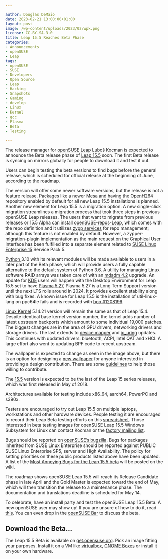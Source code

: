 ```yaml
---

author: Douglas DeMaio
date: 2023-02-21 13:00:00+01:00
layout: post
image: /wp-content/uploads/2023/02/wpk.png
license: CC-BY-SA-3.0
title: Leap 15.5 Reaches Beta Phase
categories:
- Announcements
- openSUSE
- Leap
tags:
- openSUSE
- SUSE
- Developers
- Open Source
- Leap
- Hacking
- Snapshots
- Gaming
- develop
- Linux
- Kernel
- gcc
- Plasma
- Beta
- Testing

---
```


The release manager for [openSUSE Leap](https://get.opensuse.org) Luboš Kocman is expected to announce the Beta release phase of [Leap 15.5](https://get.opensuse.org/leap/15.5/) soon. The first Beta release is syncing on mirrors globally for people to download it and test it out.

Users can begin testing the beta versions to find bugs before the general release, which is scheduled for official release at the beginning of June, according to the [roadmap](https://en.opensuse.org/openSUSE:Roadmap).

The version will offer some newer software versions, but the release is not a feature release. Packages like a newer [Mesa](https://www.mesa3d.org/) and having the [OpenH264](https://en.opensuse.org/OpenH264) repository enabled by default for all new Leap 15.5 installations is planned.  Another new element for Leap 15.5 is a migration option. A new single-click migration streamlines a migration process that took three steps in previous openSUSE Leap releases. The users that want to migrate from previous releases or 15.5 Alpha can install [openSUSE-repos-Leap](https://github.com/openSUSE/openSUSE-repos), which comes with the repo definition and it utilizes [zypp services](https://github.com/openSUSE/libzypp) for repo management; although this feature is not enabled by default. However, a zypper-migration-plugin implementation as the main request on the Graphical User Interface has been fulfilled into a separate element related to [SUSE Linux Enterprise 15](https://www.suse.com/c/suse-linux-enterprise-15-is-generally-available/) Service Pack 5.  

[Python ](https://www.python.org/)3.10 with its relevant modules will be made available to users in a later part of the Beta phase, which will provide users a fully capable alternative to the default system of Python 3.6. A utility for managing Linux software RAID arrays was taken care of with an [mdadm 4.2](https://code.opensuse.org/leap/features/issue/82) upgrade. An update for [KDE](https://kde.org) users will happen with the Desktop Environment for Leap 15.5 set to have [Plasma 5.27](https://kde.org/announcements/plasma/5/5.27.0/), Plasma 5.27 is a Long Term Support version until the next LTS rolls around in 2024. It provides excellent stability along with bug fixes. A known issue for Leap 15.5 is the installation of util-linux-lang on ppc64le fails and is recorded with [boo #1208196](https://bugzilla.opensuse.org/show_bug.cgi?id=1208196). 

[Linux Kernel](https://www.kernel.org/) 5.14.21 version will remain the same as that of Leap 15.4. 
Despite identical base kernel version number, the kernel adds number of latest upstream backports which amount to some individual 19,000 patches. The biggest changes are in the area of GPU drivers, networking drivers and storage drivers. The last extends to [device mapper](https://en.wikipedia.org/wiki/Device_mapper) and [io_uring](https://en.wikipedia.org/wiki/Io_uring) updates. This continues with updated drivers: bluetooth, ACPI, Intel QAT and xHCI. A large effort also went to updating BPF code to recent upstream.

The wallpaper is expected to change as seen in the image above, but there is an option for designing a [new wallpaper](https://github.com/openSUSE/branding/issues/135) for anyone interested in providing a design contribution. There are some [guidelines](https://en.opensuse.org/openSUSE:Artwork_guidelines#Wallpapers) to help those willing to contribute.

The [15.5](https://get.opensuse.org/leap/15.5/) version is expected to be the last of the Leap 15 series releases, which was first released in May of 2018.

Architectures available for testing include x86_64, aarch64, PowerPC and s390x.

Testers are encouraged to try out Leap 15.5 on multiple laptops, workstations and other hardware devices. People testing it are encouraged to record their Leap Beta testing efforts on this [spreadsheet](https://docs.google.com/spreadsheets/d/1AGKijKpKiJCB616-bHVoNQuhWHpQLHPWCb3m1p6gXPc/edit?usp=sharing). Those interested in beta testing images for openSUSE Leap 15.5 Windows Subsystem for Linux can contact Kocman or the [factory mailing list](https://lists.opensuse.org/archives/list/factory@lists.opensuse.org/). 

Bugs should be reported on [openSUSE’s bugzilla](https://bugzilla.opensuse.org/index.cgi). Bugs for packages inherited from SUSE Linux Enterprise should be reported against PUBLIC SUSE Linux Enterprise SP5, server and High Availability. The policy for setting priorities on these public products listed above have been updated. A list of the [Most Annoying Bugs for the Leap 15.5 beta](https://en.opensuse.org/openSUSE:Most_annoying_bugs_15.5) will be posted on the wiki.

The roadmap shows openSUSE Leap 15.5 will reach its Release Candidate phase in late April and the Gold Master is expected toward the end of May, which will then transition the release to a maintenance phase. The documentation and translations deadline is scheduled for May 14.

To celebrate, have an install party and test the openSUSE Leap 15.5 Beta. A new openSUSE user may show up! If you are unsure of how to do it, read [this](https://en.opensuse.org/openSUSE:Launch_party_HOWTO). You can even drop in the [openSUSE Bar](https://meet.opensuse.org/bar) to discuss the beta.

## Download the Beta...

The Leap 15.5 Beta is available on [get.opensuse.org](https://get.opensuse.org/testing). Pick an image fitting your purposes. Install it on a VM like [virtualbox](https://www.virtualbox.org), [GNOME Boxes](https://wiki.gnome.org/Apps/Boxes) or install it on your own hardware.

<meta name="openSUSE, Developers, sysadmin, user, Open Source, gamers, superuser, distrowatch, hacker, Linux, Kernel, Leap, Plasma, KDE, GNOME, Mesa, Python, s390x, PowerPC, x86_64, OpenH264, migration, roadmap, wallpaper" content="HTML,CSS,XML,JavaScript">
